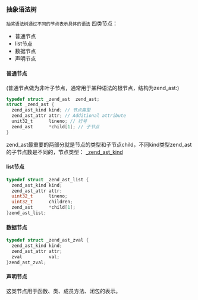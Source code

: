 ### 抽象语法树

`抽奖语法树通过不同的节点表示具体的语法`
四类节点：

* 普通节点
* list节点
* 数据节点
* 声明节点

####  普通节点
(普通节点做为非叶子节点，通常用于某种语法的根节点，结构为zend_ast:)
```c
typedef struct _zend_ast  zend_ast;
struct _zend_ast {
  zend_ast_kind kind; // 节点类型
  zend_ast_attr attr; // Additional attribute
  unit32_t      lineno; // 行号
  zend_ast      *child[1]; // 子节点
}
```
zend_ast最重要的两部分就是节点的类型和子节点child，不同kind类型zend_ast的子节点数是不同的，节点类型：
[_zend_ast_kind](https://github.com/php/php-src/blob/a394e1554c233c8ff6d6ab5d33ab79457b59522a/Zend/zend_ast.h#L36)

####  list节点
```c
typedef struct _zend_ast_list {
  zend_ast_kind kind;
  zend_ast_attr attr;
  uint32_t      lineno;
  uint32_t      children;
  zend_ast      *child[1];
}zend_ast_list;
```

####  数据节点
```c
typedef struct _zend_ast_zval {
  zend_ast_kind kind;
  zend_ast_attr attr;
  zval          val;
}zend_ast_zval;
```

####  声明节点
这类节点用于函数、类、成员方法、闭包的表示。

